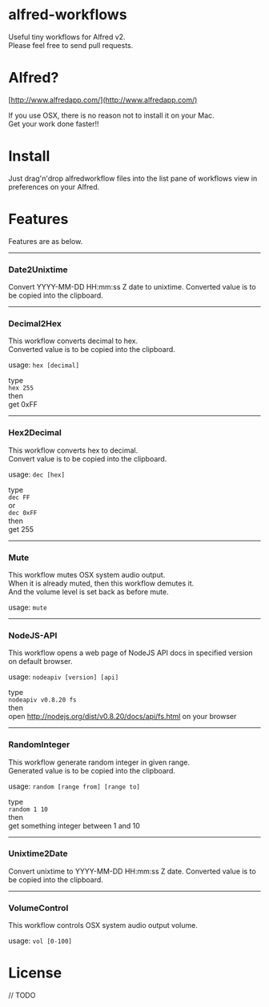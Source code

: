 # alfred-workflows

Useful tiny workflows for Alfred v2.  
Please feel free to send pull requests.  



# Alfred?
[http://www.alfredapp.com/](http://www.alfredapp.com/)  

If you use OSX, there is no reason not to install it on your Mac.  
Get your work done faster!!



# Install

Just drag'n'drop alfredworkflow files into the list pane of workflows view in preferences on your Alfred.



# Features

Features are as below.



---
### Date2Unixtime

Convert YYYY-MM-DD HH:mm:ss Z date to unixtime.
Converted value is to be copied into the clipboard.



---
### Decimal2Hex

This workflow converts decimal to hex.  
Converted value is to be copied into the clipboard.

usage: `hex [decimal]`

type  
`hex 255`  
then  
get 0xFF



---
### Hex2Decimal

This workflow converts hex to decimal.  
Convert value is to be copied into the clipboard.

usage: `dec [hex]`

type  
`dec FF`  
or  
`dec 0xFF`  
then  
get 255



---
### Mute

This workflow mutes OSX system audio output.  
When it is already muted, then this workflow demutes it.  
And the volume level is set back as before mute.

usage: `mute`



---
### NodeJS-API

This workflow opens a web page of NodeJS API docs in specified version on default browser.

usage: `nodeapiv [version] [api]`

type  
`nodeapiv v0.8.20 fs`  
then  
open  http://nodejs.org/dist/v0.8.20/docs/api/fs.html on your browser



---
### RandomInteger

This workflow generate random integer in given range.  
Generated value is to be copied into the clipboard.

usage: `random [range from] [range to]`

type  
`random 1 10`  
then  
get something integer between 1 and 10



---
### Unixtime2Date

Convert unixtime to YYYY-MM-DD HH:mm:ss Z date.
Converted value is to be copied into the clipboard.


---
### VolumeControl

This workflow controls OSX system audio output volume.

usage: `vol [0-100]`



# License

// TODO

